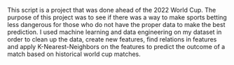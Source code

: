 This script is a project that was done ahead of the 2022 World Cup. The purpose of this project was to see if there was a way to make sports betting less dangerous
for those who do not have the proper data to make the best prediction. I used machine learning and data engineering on my dataset in order to clean up the data,
create new features, find relations in features and apply K-Nearest-Neighbors on the features to predict the outcome of a match based on historical world cup matches.
